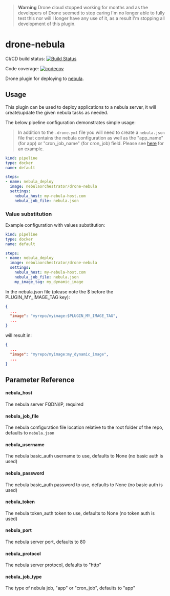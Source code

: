 > **Warning**
> Drone cloud stopped working for months and as the developers of Drone seemed to stop caring I'm no longer able to fully test this nor will I longer have any use of it, as a result I'm stopping all development of this plugin.

# drone-nebula

CI/CD build status: [![Build Status](https://cloud.drone.io/api/badges/nebula-orchestrator/drone-nebula/status.svg)](https://cloud.drone.io/nebula-orchestrator/drone-nebula)

Code coverage: [![codecov](https://codecov.io/gh/nebula-orchestrator/drone-nebula/branch/master/graph/badge.svg)](https://codecov.io/gh/naorlivne/drone-nebula)

Drone plugin for deploying to [nebula](http://nebula-orchestrator.github.io/).

## Usage

This plugin can be used to deploy applications to a nebula server, it will create\update the given nebula tasks as needed.

The below pipeline configuration demonstrates simple usage:

> In addition to the `.drone.yml` file you will need to create a `nebula.json` file that contains the nebula configuration as well as the "app_name" (for app) or "cron_job_name" (for cron_job) field. Please see [here](https://github.com/nebula-orchestrator/drone-nebula/blob/master/test/test_files/nebula.json) for an example. 

```yaml
kind: pipeline
type: docker
name: default

steps:
- name: nebula_deploy
  image: nebulaorchestrator/drone-nebula
  settings:
    nebula_host: my-nebula-host.com
    nebula_job_file: nebula.json
```

### Value substitution

Example configuration with values substitution:
```yaml
kind: pipeline
type: docker
name: default

steps:
- name: nebula_deploy
  image: nebulaorchestrator/drone-nebula
  settings:
    nebula_host: my-nebula-host.com
    nebula_job_file: nebula.json
    my_image_tag: my_dynamic_image
```

In the nebula.json file (please note the $ before the PLUGIN_MY_IMAGE_TAG key):

```json
{
  ...
  "image": "myrepo/myimage:$PLUGIN_MY_IMAGE_TAG",
  ...
}
```

will result in:

```json
{
  ...
  "image": "myrepo/myimage:my_dynamic_image",
  ...
}
```

## Parameter Reference

#### nebula_host

The nebula server FQDN\IP, required

#### nebula_job_file

The nebula configuration file location relative to the root folder of the repo, defaults to `nebula.json`

#### nebula_username

The nebula basic_auth username to use, defaults to None (no basic auth is used)

#### nebula_password

The nebula basic_auth password to use, defaults to None (no basic auth is used)

#### nebula_token

The nebula token_auth token to use, defaults to None (no token auth is used)


#### nebula_port

The nebula server port, defaults to 80

#### nebula_protocol

The nebula server protocol, defaults to "http"

#### nebula_job_type

The type of nebula job, "app" or "cron_job", defaults to "app"

